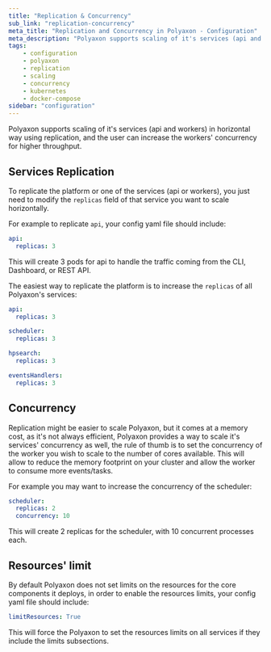 ```yaml
---
title: "Replication & Concurrency"
sub_link: "replication-concurrency"
meta_title: "Replication and Concurrency in Polyaxon - Configuration"
meta_description: "Polyaxon supports scaling of it's services (api and workers) in horizontal way using replication, and the user can increase the workers' concurrency for higher throughput."
tags:
    - configuration
    - polyaxon
    - replication
    - scaling
    - concurrency
    - kubernetes
    - docker-compose
sidebar: "configuration"
---
```


Polyaxon supports scaling of it's services (api and workers) in horizontal way using replication, and the user can increase the workers' concurrency for higher throughput.

## Services Replication

To replicate the platform or one of the services (api or workers), you just need to modify the `replicas` field of that service you want to scale horizontally.

For example to replicate `api`, your config yaml file should include:

```yaml
api:
  replicas: 3
```

This will create 3 pods for api to handle the traffic coming from the CLI, Dashboard, or REST API.

The easiest way to replicate the platform is to increase the `replicas` of all Polyaxon's services:

```yaml
api:
  replicas: 3

scheduler:
  replicas: 3

hpsearch:
  replicas: 3

eventsHandlers:
  replicas: 3
```

## Concurrency

Replication might be easier to scale Polyaxon, but it comes at a memory cost, as it's not always efficient, 
Polyaxon provides a way to scale it's services' concurrency as well, 
the rule of thumb is to set the concurrency of the worker you wish to scale to the number of cores available. 
This will allow to reduce the memory footprint on your cluster and allow the worker to consume more events/tasks.

For example you may want to increase the concurrency of the scheduler:

```yaml
scheduler:
  replicas: 2
  concurrency: 10  
``` 

This will create 2 replicas for the scheduler, with 10 concurrent processes each.


## Resources' limit

By default Polyaxon does not set limits on the resources for the core components it deploys,
in order to enable the resources limits, your config yaml file should include:

```yaml
limitResources: True
```

This will force the Polyaxon to set the resources limits on all services if they include the limits subsections.
